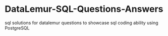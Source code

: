 # DataLemur-SQL-Questions-Answers
sql solutions for datalemur questions to showcase sql coding ability using PostgreSQL

